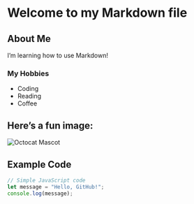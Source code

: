# Welcome to my Markdown file

## About Me
I’m learning how to use Markdown!

### My Hobbies
- Coding
- Reading
- Coffee

## Here’s a fun image:
![Octocat Mascot](https://octodex.github.com/images/yaktocat.png)

## Example Code
```javascript
// Simple JavaScript code
let message = "Hello, GitHub!";
console.log(message);
